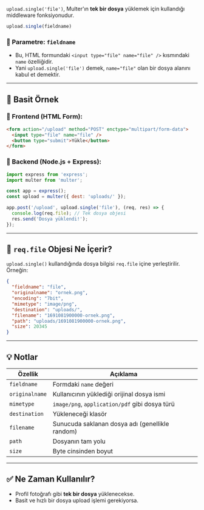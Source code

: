 
`upload.single('file')`, Multer'ın **tek bir dosya** yüklemek için kullandığı middleware fonksiyonudur.

```js
upload.single(fieldname)
```

### 📌 Parametre: `fieldname`

- Bu, HTML formundaki `<input type="file" name="file" />` kısmındaki `name` özelliğidir.
- Yani `upload.single('file')` demek, `name="file"` olan bir dosya alanını kabul et demektir.

---

## 🧪 Basit Örnek

### 📝 Frontend (HTML Form):

```html
<form action="/upload" method="POST" enctype="multipart/form-data">
  <input type="file" name="file" />
  <button type="submit">Yükle</button>
</form>
```

### 📝 Backend (Node.js + Express):

```js
import express from 'express';
import multer from 'multer';

const app = express();
const upload = multer({ dest: 'uploads/' });

app.post('/upload', upload.single('file'), (req, res) => {
  console.log(req.file); // Tek dosya objesi
  res.send('Dosya yüklendi!');
});
```

---

## 🎯 `req.file` Objesi Ne İçerir?

`upload.single()` kullandığında dosya bilgisi `req.file` içine yerleştirilir. Örneğin:

```json
{
  "fieldname": "file",
  "originalname": "ornek.png",
  "encoding": "7bit",
  "mimetype": "image/png",
  "destination": "uploads/",
  "filename": "1691081900000-ornek.png",
  "path": "uploads/1691081900000-ornek.png",
  "size": 20345
}
```

---

## 💡 Notlar

|Özellik|Açıklama|
|---|---|
|`fieldname`|Formdaki `name` değeri|
|`originalname`|Kullanıcının yüklediği orijinal dosya ismi|
|`mimetype`|`image/png`, `application/pdf` gibi dosya türü|
|`destination`|Yükleneceği klasör|
|`filename`|Sunucuda saklanan dosya adı (genellikle random)|
|`path`|Dosyanın tam yolu|
|`size`|Byte cinsinden boyut|

---

## ✅ Ne Zaman Kullanılır?

- Profil fotoğrafı gibi **tek bir dosya** yüklenecekse.
- Basit ve hızlı bir dosya upload işlemi gerekiyorsa.
